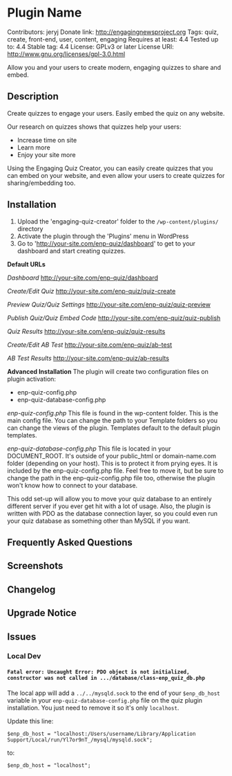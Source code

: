 # Plugin Name
Contributors: jeryj
Donate link: http://engagingnewsproject.org
Tags: quiz, create, front-end, user, content, engaging
Requires at least: 4.4
Tested up to: 4.4
Stable tag: 4.4
License: GPLv3 or later
License URI: http://www.gnu.org/licenses/gpl-3.0.html

Allow you and your users to create modern, engaging quizzes to share and embed.

## Description

Create quizzes to engage your users. Easily embed the quiz on any website.

Our research on quizzes shows that quizzes help your users:

- Increase time on site
- Learn more
- Enjoy your site more

Using the Engaging Quiz Creator, you can easily create quizzes that you can embed on your website, and even allow your users to create quizzes for sharing/embedding too.

## Installation

1. Upload the 'engaging-quiz-creator' folder to the `/wp-content/plugins/` directory
2. Activate the plugin through the 'Plugins' menu in WordPress
3. Go to 'http://your-site.com/enp-quiz/dashboard' to get to your dashboard and start creating quizzes.

**Default URLs**

*Dashboard*
http://your-site.com/enp-quiz/dashboard

*Create/Edit Quiz*
http://your-site.com/enp-quiz/quiz-create

*Preview Quiz/Quiz Settings*
http://your-site.com/enp-quiz/quiz-preview

*Publish Quiz/Quiz Embed Code*
http://your-site.com/enp-quiz/quiz-publish

*Quiz Results*
http://your-site.com/enp-quiz/quiz-results

*Create/Edit AB Test*
http://your-site.com/enp-quiz/ab-test

*AB Test Results*
http://your-site.com/enp-quiz/ab-results


**Advanced Installation**
The plugin will create two configuration files on plugin activation:
- enp-quiz-config.php
- enp-quiz-database-config.php

*enp-quiz-config.php*
This file is found in the wp-content folder. This is the main config file. You can change the path to your Template folders so you can change the views of the plugin. Templates default to the default plugin templates.

*enp-quiz-database-config.php*
This file is located in your DOCUMENT_ROOT. It's outside of your public_html or domain-name.com folder (depending on your host). This is to protect it from prying eyes. It is included by the enp-quiz-config.php file. Feel free to move it, but be sure to change the path in the enp-quiz-config.php file too, otherwise the plugin won't know how to connect to your database.

This odd set-up will allow you to move your quiz database to an entirely different server if you ever get hit with a lot of usage. Also, the plugin is written with PDO as the database connection layer, so you could even run your quiz database as something other than MySQL if you want.


## Frequently Asked Questions



## Screenshots



## Changelog



## Upgrade Notice


## Issues

### Local Dev

#### `Fatal error: Uncaught Error: PDO object is not initialized, constructor was not called in .../database/class-enp_quiz_db.php`

The local app will add a `../../mysqld.sock` to the end of your `$enp_db_host` variable in your `enp-quiz-database-config.php` file on the quiz plugin installation. You just need to remove it so it's only `localhost`.

Update this line:

```
$enp_db_host = "localhost:/Users/username/Library/Application Support/Local/run/Yl7or9nT_/mysql/mysqld.sock";
```

to:

```
$enp_db_host = "localhost";
```
